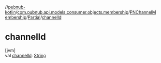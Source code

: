 //[pubnub-kotlin](../../../../index.md)/[com.pubnub.api.models.consumer.objects.membership](../../index.md)/[PNChannelMembership](../index.md)/[Partial](index.md)/[channelId](channel-id.md)

# channelId

[jvm]\
val [channelId](channel-id.md): [String](https://kotlinlang.org/api/latest/jvm/stdlib/kotlin/-string/index.html)
